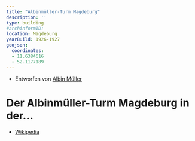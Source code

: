 ```yaml
---
title: "Albinmüller-Turm Magdeburg"
description: ''
type: building
#archinformID:
location: Magdeburg
yearBuild: 1926-1927
geojson:
  coordinates:
  - 11.6384616
  - 52.1177189
---
```


* Entworfen von [Albin Müller](/tags/Albin-Müller)

# Der Albinmüller-Turm Magdeburg in der...
* [Wikipedia](https://de.wikipedia.org/wiki/Albinm%C3%BCller-Turm)
